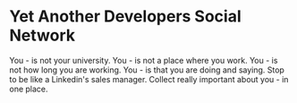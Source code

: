 Yet Another Developers Social Network
=====

You - is not your university.
You - is not a place where you work. 
You - is not how long you are working. 
You - is that you are doing and saying.
Stop to be like a Linkedin's sales manager.
Collect really important about you - in one place.

